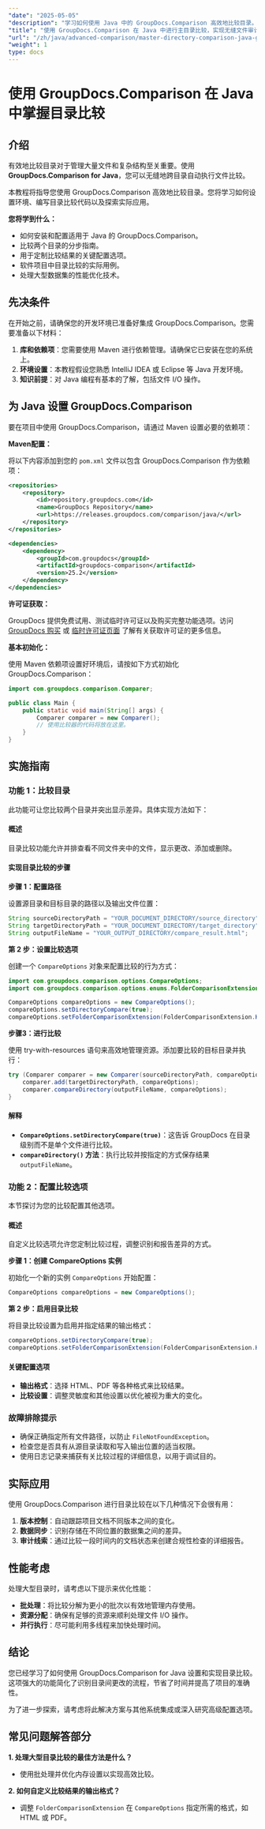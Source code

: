 ```yaml
---
"date": "2025-05-05"
"description": "学习如何使用 Java 中的 GroupDocs.Comparison 高效地比较目录。非常适合文件审核、版本控制和数据同步。"
"title": "使用 GroupDocs.Comparison 在 Java 中进行主目录比较，实现无缝文件审计"
"url": "/zh/java/advanced-comparison/master-directory-comparison-java-groupdocs-comparison/"
"weight": 1
type: docs
---
```

# 使用 GroupDocs.Comparison 在 Java 中掌握目录比较

## 介绍

有效地比较目录对于管理大量文件和复杂结构至关重要。使用 **GroupDocs.Comparison for Java**，您可以无缝地跨目录自动执行文件比较。

本教程将指导您使用 GroupDocs.Comparison 高效地比较目录。您将学习如何设置环境、编写目录比较代码以及探索实际应用。

**您将学到什么：**
- 如何安装和配置适用于 Java 的 GroupDocs.Comparison。
- 比较两个目录的分步指南。
- 用于定制比较结果的关键配置选项。
- 软件项目中目录比较的实际用例。
- 处理大型数据集的性能优化技术。

## 先决条件

在开始之前，请确保您的开发环境已准备好集成 GroupDocs.Comparison。您需要准备以下材料：
1. **库和依赖项**：您需要使用 Maven 进行依赖管理。请确保它已安装在您的系统上。
2. **环境设置**：本教程假设您熟悉 IntelliJ IDEA 或 Eclipse 等 Java 开发环境。
3. **知识前提**：对 Java 编程有基本的了解，包括文件 I/O 操作。

## 为 Java 设置 GroupDocs.Comparison

要在项目中使用 GroupDocs.Comparison，请通过 Maven 设置必要的依赖项：

**Maven配置：**

将以下内容添加到您的 `pom.xml` 文件以包含 GroupDocs.Comparison 作为依赖项：

```xml
<repositories>
    <repository>
        <id>repository.groupdocs.com</id>
        <name>GroupDocs Repository</name>
        <url>https://releases.groupdocs.com/comparison/java/</url>
    </repository>
</repositories>

<dependencies>
    <dependency>
        <groupId>com.groupdocs</groupId>
        <artifactId>groupdocs-comparison</artifactId>
        <version>25.2</version>
    </dependency>
</dependencies>
```

**许可证获取：**

GroupDocs 提供免费试用、测试临时许可证以及购买完整功能选项。访问 [GroupDocs 购买](https://purchase.groupdocs.com/buy) 或 [临时许可证页面](https://purchase.groupdocs.com/temporary-license/) 了解有关获取许可证的更多信息。

**基本初始化：**

使用 Maven 依赖项设置好环境后，请按如下方式初始化 GroupDocs.Comparison：

```java
import com.groupdocs.comparison.Comparer;

public class Main {
    public static void main(String[] args) {
        Comparer comparer = new Comparer();
        // 使用比较器的代码将放在这里。
    }
}
```

## 实施指南

### 功能 1：比较目录

此功能可让您比较两个目录并突出显示差异。具体实现方法如下：

#### 概述

目录比较功能允许并排查看不同文件夹中的文件，显示更改、添加或删除。

#### 实现目录比较的步骤

**步骤 1：配置路径**

设置源目录和目标目录的路径以及输出文件位置：

```java
String sourceDirectoryPath = "YOUR_DOCUMENT_DIRECTORY/source_directory";
String targetDirectoryPath = "YOUR_DOCUMENT_DIRECTORY/target_directory";
String outputFileName = "YOUR_OUTPUT_DIRECTORY/compare_result.html";
```

**第 2 步：设置比较选项**

创建一个 `CompareOptions` 对象来配置比较的行为方式：

```java
import com.groupdocs.comparison.options.CompareOptions;
import com.groupdocs.comparison.options.enums.FolderComparisonExtension;

CompareOptions compareOptions = new CompareOptions();
compareOptions.setDirectoryCompare(true);
compareOptions.setFolderComparisonExtension(FolderComparisonExtension.HTML);
```

**步骤3：进行比较**

使用 try-with-resources 语句来高效地管理资源。添加要比较的目标目录并执行：

```java
try (Comparer comparer = new Comparer(sourceDirectoryPath, compareOptions)) {
    comparer.add(targetDirectoryPath, compareOptions);
    comparer.compareDirectory(outputFileName, compareOptions);
}
```

#### 解释

- **`CompareOptions.setDirectoryCompare(true)`**：这告诉 GroupDocs 在目录级别而不是单个文件进行比较。
- **`compareDirectory()` 方法**：执行比较并按指定的方式保存结果 `outputFileName`。

### 功能 2：配置比较选项

本节探讨为您的比较配置其他选项。

#### 概述

自定义比较选项允许您定制比较过程，调整识别和报告差异的方式。

**步骤 1：创建 CompareOptions 实例**

初始化一个新的实例 `CompareOptions` 开始配置：

```java
CompareOptions compareOptions = new CompareOptions();
```

**第 2 步：启用目录比较**

将目录比较设置为启用并指定结果的输出格式：

```java
compareOptions.setDirectoryCompare(true);
compareOptions.setFolderComparisonExtension(FolderComparisonExtension.HTML);
```

#### 关键配置选项

- **输出格式**：选择 HTML、PDF 等各种格式来比较结果。
- **比较设置**：调整灵敏度和其他设置以优化被视为重大的变化。

### 故障排除提示

- 确保正确指定所有文件路径，以防止 `FileNotFoundException`。
- 检查您是否具有从源目录读取和写入输出位置的适当权限。
- 使用日志记录来捕获有关比较过程的详细信息，以用于调试目的。

## 实际应用

使用 GroupDocs.Comparison 进行目录比较在以下几种情况下会很有用：

1. **版本控制**：自动跟踪项目文档不同版本之间的变化。
2. **数据同步**：识别存储在不同位置的数据集之间的差异。
3. **审计线索**：通过比较一段时间内的文档状态来创建合规性检查的详细报告。

## 性能考虑

处理大型目录时，请考虑以下提示来优化性能：

- **批处理**：将比较分解为更小的批次以有效地管理内存使用。
- **资源分配**：确保有足够的资源来顺利处理文件 I/O 操作。
- **并行执行**：尽可能利用多线程来加快处理时间。

## 结论

您已经学习了如何使用 GroupDocs.Comparison for Java 设置和实现目录比较。这项强大的功能简化了识别目录间更改的流程，节省了时间并提高了项目的准确性。

为了进一步探索，请考虑将此解决方案与其他系统集成或深入研究高级配置选项。

## 常见问题解答部分

**1. 处理大型目录比较的最佳方法是什么？**
- 使用批处理并优化内存设置以实现高效比较。

**2. 如何自定义比较结果的输出格式？**
- 调整 `FolderComparisonExtension` 在 `CompareOptions` 指定所需的格式，如 HTML 或 PDF。